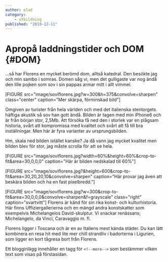 ```yaml
---
author: elad
category:
    - utbildning
published: "2018-12-11"
---
```

Apropå laddningstider och DOM  {#DOM}    
==================================

...så har Florens en mycket berömd dom, alltså katedral. Den besökte jag och min sambo i somras. Domen såg vi, men det gulligaste var nog ändå den lille pojken som sov i sin pappas armar mitt i allt vimmel.

[FIGURE src="image/soviflorens.jpg?w=300&h=375&convolve=sharpen" class="center" caption="Mer skärpa, förminskad bild"]

Omgiven av turister från hela världen och med det italienska stentorgets häftiga akustik så sov han gott ändå. Bilden är tagen med min iPhone6 och är från början stor, 2,5Mb. Att försöka få ned den i storlek var en plågsam historia, svårt att kompromissa med kvalitet och svårt att få till bra inställningar. Men här är fyra varianter av ursprungsbilden.

Hm, skala ned bilden istället kanske? Ja då vann jag mycket kvalitet men bilden blev för stor, jag måste scrolla för att se hela.

[FIGURE src="image/soviflorens.jpg?width=60%&height=60%&crop-to-fit&area=30,0,0,0" caption="Här är bilden nedskalad till 60%"]

[FIGURE src="image/soviflorens.jpg?&height=600&crop-to-fit&area=30,20,20,10&convolve=sharpen" caption="Här provar jag även att beskära bilden och ha en fast pixelbredd."]

[FIGURE src="image/soviflorens.jpg?w=300&crop-to-fit&area=30,0,0,0&convolve=sharpen&f=grayscale" class="right" caption="svartvitt"]
Florens är känd för sin rika konst- och kulturhistoria. Här finns Uffiziergallerierna och en mängd andra konstskatter som exempelvis Michelangelos David-skulptur. Vi snackar renässans; Michelangelo, da Vinci, Caravaggio m. fl.

Florens ligger i Toscana och är en av Italiens mest kända städer. Du kan lätt kombinera en resa hit med lite mer chill strandliv i badorterna i Ligurien, som ligger en kort tågresa bort från Florens.

Ett blogginlägg innehåller en tagg för `<!--more-->` som bestämmer vilken text som visas på förstasidan.

<!--more-->
